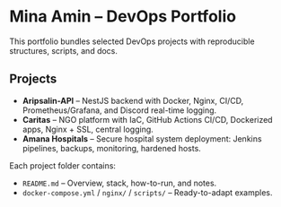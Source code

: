 # Mina Amin – DevOps Portfolio

This portfolio bundles selected DevOps projects with reproducible structures, scripts, and docs.

## Projects
- **Aripsalin-API** – NestJS backend with Docker, Nginx, CI/CD, Prometheus/Grafana, and Discord real-time logging.
- **Caritas** – NGO platform with IaC, GitHub Actions CI/CD, Dockerized apps, Nginx + SSL, central logging.
- **Amana Hospitals** – Secure hospital system deployment: Jenkins pipelines, backups, monitoring, hardened hosts.

Each project folder contains:
- `README.md` – Overview, stack, how-to-run, and notes.
- `docker-compose.yml` / `nginx/` / `scripts/` – Ready-to-adapt examples.
